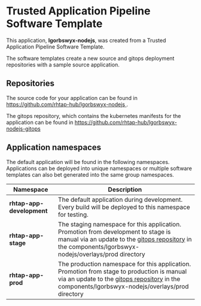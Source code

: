 # Trusted Application Pipeline Software Template

This application, **lgorbswyx-nodejs**, was created from a Trusted Application Pipeline Software Template.

The software templates create a new source and gitops deployment repositories with a sample source application. 

## Repositories

The source code for your application can be found in [https://github.com/rhtap-hub/lgorbswyx-nodejs ](https://github.com/rhtap-hub/lgorbswyx-nodejs ).
 
The gitops repository, which contains the kubernetes manifests for the application can be found in 
[https://github.com/rhtap-hub/lgorbswyx-nodejs-gitops ](https://github.com/rhtap-hub/lgorbswyx-nodejs-gitops ) 

## Application namespaces 

The default application will be found in the following namespaces. Applications can be deployed into unique namespaces or multiple software templates can also bet generated into the same group namespaces.  

|  Namespace   |  Description   |  
| -------- | -------- |   
| **rhtap-app-development** | The default application during development. Every build will be deployed to this namespace for testing. | 
| **rhtap-app-stage** | The staging namespace for this application. Promotion from development to stage is manual via an update to the [gitops repository](https://github.com/rhtap-hub/lgorbswyx-nodejs-gitops ) in the components/lgorbswyx-nodejs/overlays/prod directory |  
| **rhtap-app-prod** | The production namespace for this application. Promotion from stage to production is manual via an update to the [gitops repository](https://github.com/rhtap-hub/lgorbswyx-nodejs-gitops ) in the components/lgorbswyx-nodejs/overlays/prod directory | 